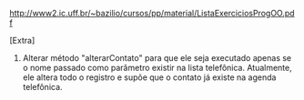 http://www2.ic.uff.br/~bazilio/cursos/pp/material/ListaExerciciosProgOO.pdf

[Extra]

1. Alterar método "alterarContato" para que ele seja executado apenas se o nome passado como parâmetro existir na lista telefônica. Atualmente, ele altera todo o registro e supõe que o contato já existe na agenda telefônica.